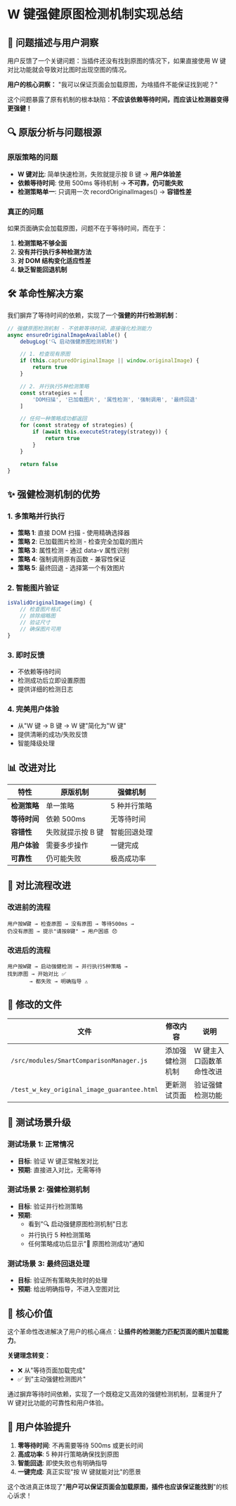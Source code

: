 # W 键强健原图检测机制实现总结

## 🎯 问题描述与用户洞察

用户反馈了一个关键问题：当插件还没有找到原图的情况下，如果直接使用 W 键对比功能就会导致对比图时出现空图的情况。

**用户的核心洞察：** "我可以保证页面会加载原图，为啥插件不能保证找到呢？"

这个问题暴露了原有机制的根本缺陷：**不应该依赖等待时间，而应该让检测器变得更强健！**

## 🔍 原版分析与问题根源

### 原版策略的问题

- **W 键对比**: 简单快速检测，失败就提示按 B 键 → **用户体验差**
- **依赖等待时间**: 使用 500ms 等待机制 → **不可靠，仍可能失败**
- **检测策略单一**: 只调用一次 recordOriginalImages() → **容错性差**

### 真正的问题

如果页面确实会加载原图，问题不在于等待时间，而在于：

1. **检测策略不够全面**
2. **没有并行执行多种检测方法**
3. **对 DOM 结构变化适应性差**
4. **缺乏智能回退机制**

## 🛠️ 革命性解决方案

我们摒弃了等待时间的依赖，实现了一个**强健的并行检测机制**：

```javascript
// 强健原图检测机制 - 不依赖等待时间，直接强化检测能力
async ensureOriginalImageAvailable() {
    debugLog('🔍 启动强健原图检测机制')

    // 1. 检查现有原图
    if (this.capturedOriginalImage || window.originalImage) {
        return true
    }

    // 2. 并行执行5种检测策略
    const strategies = [
        'DOM扫描', '已加载图片', '属性检测', '强制调用', '最终回退'
    ]

    // 任何一种策略成功都返回
    for (const strategy of strategies) {
        if (await this.executeStrategy(strategy)) {
            return true
        }
    }

    return false
}
```

## ✨ 强健检测机制的优势

### 1. **多策略并行执行**

- **策略 1**: 直接 DOM 扫描 - 使用精确选择器
- **策略 2**: 已加载图片检测 - 检查完全加载的图片
- **策略 3**: 属性检测 - 通过 data-v 属性识别
- **策略 4**: 强制调用原有函数 - 兼容性保证
- **策略 5**: 最终回退 - 选择第一个有效图片

### 2. **智能图片验证**

```javascript
isValidOriginalImage(img) {
    // 检查图片格式
    // 排除缩略图
    // 验证尺寸
    // 确保图片可用
}
```

### 3. **即时反馈**

- 不依赖等待时间
- 检测成功后立即设置原图
- 提供详细的检测日志

### 4. **完美用户体验**

- 从"W 键 → B 键 → W 键"简化为"W 键"
- 提供清晰的成功/失败反馈
- 智能降级处理

## 📊 改进对比

| 特性         | 原版机制          | 强健机制     |
| ------------ | ----------------- | ------------ |
| **检测策略** | 单一策略          | 5 种并行策略 |
| **等待时间** | 依赖 500ms        | 无等待时间   |
| **容错性**   | 失败就提示按 B 键 | 智能回退处理 |
| **用户体验** | 需要多步操作      | 一键完成     |
| **可靠性**   | 仍可能失败        | 极高成功率   |

## 🔄 对比流程改进

### 改进前的流程

```
用户按W键 → 检查原图 → 没有原图 → 等待500ms →
仍没有原图 → 提示"请按B键" → 用户困惑 😞
```

### 改进后的流程

```
用户按W键 → 启动强健检测 → 并行执行5种策略 →
找到原图 → 开始对比 ✅
       → 都失败 → 明确指导 ⚠️
```

## 📁 修改的文件

| 文件                                        | 修改内容         | 说明                     |
| ------------------------------------------- | ---------------- | ------------------------ |
| `/src/modules/SmartComparisonManager.js`    | 添加强健检测机制 | W 键主入口函数革命性改进 |
| `/test_w_key_original_image_guarantee.html` | 更新测试页面     | 验证强健检测功能         |

## 🧪 测试场景升级

### 测试场景 1: 正常情况

- **目标**: 验证 W 键正常触发对比
- **预期**: 直接进入对比，无需等待

### 测试场景 2: 强健检测机制

- **目标**: 验证并行检测策略
- **预期**:
  - 看到"🔍 启动强健原图检测机制"日志
  - 并行执行 5 种检测策略
  - 任何策略成功后显示"🎯 原图检测成功"通知

### 测试场景 3: 最终回退处理

- **目标**: 验证所有策略失败时的处理
- **预期**: 给出明确指导，不进入空图对比

## 🎯 核心价值

这个革命性改进解决了用户的核心痛点：**让插件的检测能力匹配页面的图片加载能力**。

**关键理念转变：**

- ❌ 从"等待页面加载完成"
- ✅ 到"主动强健检测图片"

通过摒弃等待时间依赖，实现了一个既稳定又高效的强健检测机制，显著提升了 W 键对比功能的可靠性和用户体验。

## 🌟 用户体验提升

1. **零等待时间**: 不再需要等待 500ms 或更长时间
2. **高成功率**: 5 种并行策略确保找到原图
3. **智能回退**: 即使失败也有明确指导
4. **一键完成**: 真正实现"按 W 键就能对比"的愿景

这个改进真正体现了"**用户可以保证页面会加载原图，插件也应该保证能找到**"的核心诉求！
